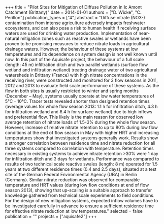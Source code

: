 +++
title = "Pilot Sites for Mitigation of Diffuse Pollution in Ic Amont Catchment (Brittany)"
date = 2014-01-01
authors = ["D. Wicke", "C. Perillon"]
publication_types = ["4"]
abstract = "Diffuse nitrate (NO3-) contamination from intense agriculture adversely impacts freshwater ecosystems, and can also pose a risk to human health if receiving surface waters are used for drinking water production. Implementation of near-natural mitigation zones such as reactive swales or wetlands have been proven to be promising measures to reduce nitrate loads in agricultural drainage waters. However, the behaviour of these systems at low temperatures and its dependence on system design is not well known until now. In this part of the Aquisafe project, the behaviour of a full scale (length: 45 m) infiltration ditch and two parallel wetlands (surface flow wetland and infiltration wetland) treating drainage water of two agricultural watersheds in Brittany (France) with high nitrate concentrations in the receiving river, were constructed and monitored for 3 flow seasons in 2011, 2012 and 2013 to evaluate field scale performance of these systems. As the flow in both sites is usually restricted to winter and spring months (December – May), systems usually operate at low water temperatures of 5°C - 10°C. Tracer tests revealed shorter than designed retention times (average values for whole flow season 2013: 1.1 h for infiltration ditch, 4.3 h for infiltration wetland and 8.4 h for surface wetland) due to high inflows and preferential flow. This likely is the main reason for observed low average retention of nitrate loads of 1.5-3% during the whole flow season. However, increase of relative nitrate retention to up to 80% during low flow conditions at the end of flow season in May with higher HRT and increasing temperatures show that investigated systems generally work. Results show a stronger correlation between residence time and nitrate reduction for all three systems compared to correlation with temperature. Retention times necessary in existing systems to achieve nitrate retention >30% were 1 day for infiltration ditch and 3 days for wetlands. Performance was compared to results of two technical scale reactive swales (length: 8 m) operated for 1.5 years at two different residence times (0.4 and 2.5 days), situated at a test site of the German Federal Environmental Agency (UBA) in Berlin (Germany). Similar nitrate reduction was observed for comparable temperature and HRT values (during low flow conditions at end of flow season 2013), showing that up-scaling is a suitable approach to transfer knowledge gathered from technical scale experiments to field conditions. For the design of new mitigation systems, expected inflow volumes have to be investigated carefully in advance to ensure a sufficient residence time for effective nitrate reduction at low temperatures."
selected = false
publication = ""
projects = ["aquisafe2"]
+++


